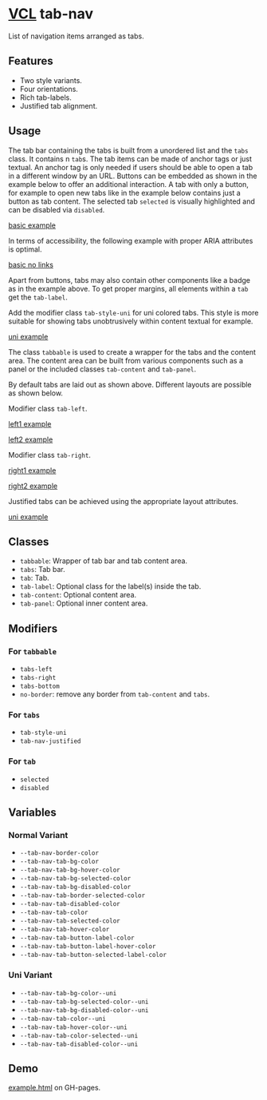 # [VCL](https://vcl.github.io/) tab-nav

List of navigation items arranged as tabs.

## Features

- Two style variants.
- Four orientations.
- Rich tab-labels.
- Justified tab alignment.

## Usage

The tab bar containing the tabs is built from a unordered list and the
`tabs` class. It contains n `tab`s.
The tab items can be made of anchor tags or just textual.
An anchor tag is only needed if users should be able to open
a tab in a different window by an URL.
Buttons can be embedded as shown in the example below to offer an additional
interaction.
A tab with only a button, for example to open new tabs like in the
example below contains just a button as tab content.
The selected tab `selected` is visually highlighted and can
be disabled via `disabled`.

[basic example](/demo/example-basic.html)

In terms of accessibility, the following example with proper ARIA
attributes is optimal.

[basic no links](/demo/example-basic-no-links.html)

Apart from buttons, tabs may also contain other components like a badge as
in the example above. To get proper margins, all elements within
a `tab` get the `tab-label`.

Add the modifier class `tab-style-uni` for uni colored tabs.
This style is more suitable for showing tabs unobtrusively within
content textual for example.

[uni example](/demo/example-uni.html)

The class `tabbable` is used to create a wrapper for the tabs
and the content area.
The content area can be built from various components
such as a panel or the included classes `tab-content` and `tab-panel`.

By default tabs are laid out as shown above.
Different layouts are possible as shown below.

Modifier class `tab-left`.

[left1 example](/demo/example-left.html)

[left2 example](/demo/example-uni-left.html)

Modifier class `tab-right`.

[right1 example](/demo/example-right.html)

[right2 example](/demo/example-uni-right.html)

Justified tabs can be achieved using the appropriate layout attributes.

[uni example](/demo/example-uni-justified.html)


## Classes

- `tabbable`: Wrapper of tab bar and tab content area.
- `tabs`: Tab bar.
- `tab`: Tab.
- `tab-label`: Optional class for the label(s) inside the tab.
- `tab-content`: Optional content area.
- `tab-panel`: Optional inner content area.

## Modifiers

### For `tabbable`

- `tabs-left`
- `tabs-right`
- `tabs-bottom`
- `no-border`: remove any border from `tab-content` and `tabs`.

### For `tabs`

- `tab-style-uni`
- `tab-nav-justified`

### For `tab`

- `selected`
- `disabled`

## Variables

### Normal Variant

- `--tab-nav-border-color`
- `--tab-nav-tab-bg-color`
- `--tab-nav-tab-bg-hover-color`
- `--tab-nav-tab-bg-selected-color`
- `--tab-nav-tab-bg-disabled-color`
- `--tab-nav-tab-border-selected-color`
- `--tab-nav-tab-disabled-color`
- `--tab-nav-tab-color`
- `--tab-nav-tab-selected-color`
- `--tab-nav-tab-hover-color`
- `--tab-nav-tab-button-label-color`
- `--tab-nav-tab-button-label-hover-color`
- `--tab-nav-tab-button-selected-label-color`

### Uni Variant

- `--tab-nav-tab-bg-color--uni`
- `--tab-nav-tab-bg-selected-color--uni`
- `--tab-nav-tab-bg-disabled-color--uni`
- `--tab-nav-tab-color--uni`
- `--tab-nav-tab-hover-color--uni`
- `--tab-nav-tab-color-selected--uni`
- `--tab-nav-tab-disabled-color--uni`

## Demo

[example.html](/demo/example.html) on GH-pages.
